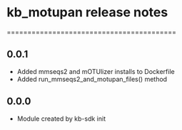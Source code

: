 # kb_motupan release notes
=========================================

0.0.1
-----
* Added mmseqs2 and mOTUlizer installs to Dockerfile
* Added run_mmseqs2_and_motupan_files() method

0.0.0
-----
* Module created by kb-sdk init
